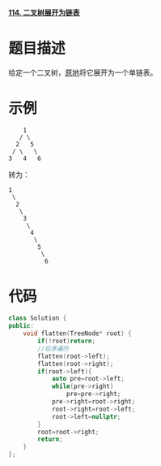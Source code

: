 #### [114. 二叉树展开为链表](https://leetcode-cn.com/problems/flatten-binary-tree-to-linked-list/)

# 题目描述

给定一个二叉树，[原地](https://baike.baidu.com/item/原地算法/8010757)将它展开为一个单链表。

# 示例

```
    1
   / \
  2   5
 / \   \
3   4   6
```

转为：

```
1
 \
  2
   \
    3
     \
      4
       \
        5
         \
          6
```



# 代码

```c++
class Solution {
public:
    void flatten(TreeNode* root) {
        if(!root)return;
        //后序遍历
        flatten(root->left);
        flatten(root->right);
        if(root->left){
            auto pre=root->left;
            while(pre->right)
                pre=pre->right;
            pre->right=root->right;
            root->right=root->left;
            root->left=nullptr;
        }
        root=root->right;
        return;
    }
};
```

